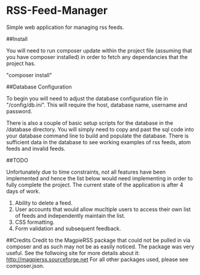 # RSS-Feed-Manager
Simple web application for managing rss feeds.

##Install

You will need to run composer update within the project file (assuming that you have composer installed) in order to fetch any dependancies that the project has.

"composer install"

##Database Configuration

To begin you will need to adjust the database configuration file in "/config/db.ini". This will require the host, database name, username and password.

There is also a couple of basic setup scripts for the database in the /database directory. You will simply need to copy and past the sql code into your database command line to build and populate the database. There is sufficient data in the database to see working examples of rss feeds, atom feeds and invalid feeds.

##TODO

Unfortunately due to time constraints, not all features have been implemented and hence the list below would need implementing in order to fully complete the project. The current state of the application is after 4 days of work.

1. Ability to delete a feed.
2. User accounts that would allow mucltiple users to access their own list of feeds and independently maintain the list.
3. CSS formatting.
4. Form validation and subsequent feedback.

##Credits
Credit to the MagpieRSS package that could not be pulled in via composer and as such may not be as easily noticed. The package was very useful. See the follwoing site for more details about it: http://magpierss.sourceforge.net
For all other packages used, please see composer.json.
